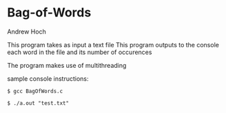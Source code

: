 # Bag-of-Words

Andrew Hoch

This program takes as input a text file
This program outputs to the console each word in the file and its number of occurences

The program makes use of multithreading

sample console instructions:
    
    $ gcc BagOfWords.c
    
    $ ./a.out "test.txt"

